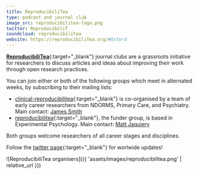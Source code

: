 ```yaml
---
title: ReproducibiliTea
type: podcast and journal club
image_src: reproducibilitea-logo.png
twitter: ReproducibiliT
soundcloud: reproducibilitea
website: https://reproducibiliTea.org/#Oxford
---
```


[**ReproducibiliTea**](https://reproducibilitea.org/){:target="_blank"} journal clubs are a grassroots initiative for researchers to discuss articles and ideas about improving their work through open research practices.

You can join either or both of the following groups which meet in alternated weeks, by subscribing to their mailing lists:
- [clinical-reproducibilitea](https://web.maillist.ox.ac.uk/ox/subscribe/clinical-reproducibilitea){:target="_blank"} is co-organised by a team of early career researchers from NDORMS, Primary Care, and Psychiatry. Main contact: [James Smith](https://ox.ukrn.org/people/#JamesSmith)
- [reproducibilitea](https://web.maillist.ox.ac.uk/ox/subscribe/reproducibilitea){:target="_blank"}, the funder group, is based in Experimental Psychology. Main contact: [Matt Jaquiery](https://ox.ukrn.org/people/#MattJaquiery)

Both groups welcome researchers of all career stages and disciplines.

Follow the [twitter page](https://twitter.com/reproducibilit){:target="_blank"} for worlwide updates!


![ReproducibiliTea organisers]({{ 'assets/images/reproducibilitea.png' | relative_url }})
